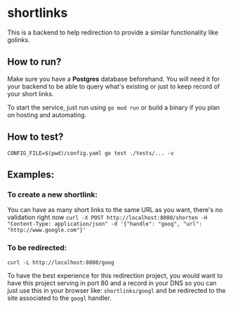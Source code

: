 # shortlinks

This is a backend to help redirection to provide a similar functionality like golinks.

## How to run?

Make sure you have a **Postgres** database beforehand. You will need it for your backend to be able to query what's existing or just to keep record of your short links.

To start the service, just run using `go mod run` or build a binary if you plan on hosting and automating.

## How to test?

`CONFIG_FILE=$(pwd)/config.yaml go test ./tests/... -v`


## Examples:

### To create a new shortlink:
  You can have as many short links to the same URL as you want, there's no validation right now
  `curl -X POST http://localhost:8080/shorten -H "Content-Type: application/json" -d '{"handle": "goog", "url": "http://www.google.com"}'`
  
### To be redirected:
  `curl -L http://localhost:8080/goog`


To have the best experience for this redirection project, you would want to have this project serving in port 80 and a record in your DNS so you can just use this in your browser like: `shortlinks/googl` and be redirected to the site associated to the `googl` handler.
